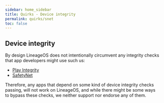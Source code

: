 ```yaml
---
sidebar: home_sidebar
title: Quirks - Device integrity
permalink: quirks/snet
toc: false
---
```


## Device integrity

By design LineageOS does not intentionally circumvent any integrity checks that app developers might use such us:
* [Play Integrity](https://developer.android.com/google/play/integrity/overview)
* [SafetyNet](https://developer.android.com/privacy-and-security/safetynet)

Therefore, any apps that depend on some kind of device integrity checks passing, will not work on LineageOS, and while there might be some ways to bypass these checks, we neither support nor endorse any of them.
